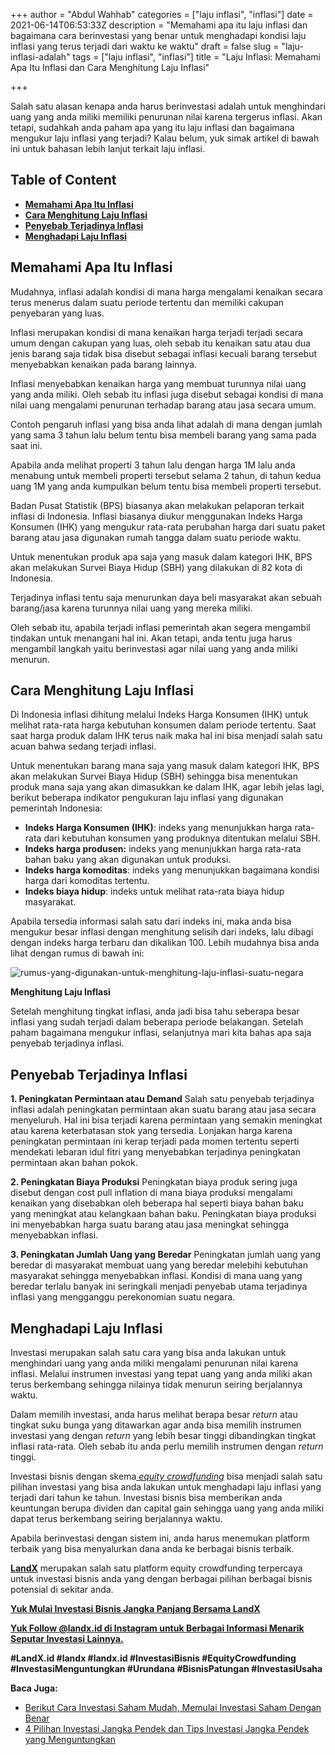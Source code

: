 +++
author = "Abdul Wahhab"
categories = ["laju inflasi", "inflasi"]
date = 2021-06-14T06:53:33Z
description = "Memahami apa itu laju inflasi dan bagaimana cara berinvestasi yang benar untuk menghadapi kondisi laju inflasi yang terus terjadi dari waktu ke waktu"
draft = false
slug = "laju-inflasi-adalah"
tags = ["laju inflasi", "inflasi"]
title = "Laju Inflasi: Memahami Apa Itu Inflasi dan Cara Menghitung Laju Inflasi"

+++


Salah satu alasan kenapa anda harus berinvestasi adalah untuk menghindari uang yang anda miliki memiliki penurunan nilai karena tergerus inflasi. Akan tetapi, sudahkah anda paham apa yang itu laju inflasi dan bagaimana mengukur laju inflasi yang terjadi? Kalau belum, yuk simak artikel di bawah ini untuk bahasan lebih lanjut terkait laju inflasi.

## Table of Content

* **[Memahami Apa Itu Inflasi](#memahami-apa-itu-inflasi)**
* **[Cara Menghitung Laju Inflasi](#cara-menghitung-laju-inflasi)**
* **[Penyebab Terjadinya Inflasi](#cara-menghitung-laju-inflasi)**
* **[Menghadapi Laju Inflasi](#menghadapi-laju-inflasi)**

## Memahami Apa Itu Inflasi

Mudahnya, inflasi adalah kondisi di mana harga mengalami kenaikan secara terus menerus dalam suatu periode tertentu dan memiliki cakupan penyebaran yang luas.

Inflasi merupakan kondisi di mana kenaikan harga terjadi terjadi secara umum dengan cakupan yang luas, oleh sebab itu kenaikan satu atau dua jenis barang saja tidak bisa disebut sebagai inflasi kecuali barang tersebut menyebabkan kenaikan pada barang lainnya.

Inflasi menyebabkan kenaikan harga yang membuat turunnya nilai uang yang anda miliki. Oleh sebab itu inflasi juga disebut sebagai kondisi di mana nilai uang mengalami penurunan terhadap barang atau jasa secara umum.

Contoh pengaruh inflasi yang bisa anda lihat adalah di mana dengan jumlah yang sama 3 tahun lalu belum tentu bisa membeli barang yang sama pada saat ini.

Apabila anda melihat properti 3 tahun lalu dengan harga 1M lalu anda menabung untuk membeli properti tersebut selama 2 tahun, di tahun kedua uang 1M yang anda kumpulkan belum tentu bisa membeli properti tersebut.

Badan Pusat Statistik (BPS) biasanya akan melakukan pelaporan terkait inflasi di Indonesia. Inflasi biasanya diukur menggunakan  Indeks Harga Konsumen (IHK) yang mengukur rata-rata perubahan harga dari suatu paket barang atau jasa digunakan rumah tangga dalam suatu periode waktu.

Untuk menentukan produk apa saja yang masuk dalam kategori IHK, BPS akan melakukan Survei Biaya Hidup (SBH) yang dilakukan di 82 kota di Indonesia.

Terjadinya inflasi tentu saja menurunkan daya  beli masyarakat akan sebuah barang/jasa karena turunnya nilai uang yang mereka miliki.

Oleh sebab itu, apabila terjadi inflasi pemerintah akan segera mengambil tindakan untuk menangani hal ini. Akan tetapi, anda tentu juga harus mengambil langkah yaitu berinvestasi agar nilai uang yang anda miliki menurun.

## Cara Menghitung Laju Inflasi

Di Indonesia inflasi dihitung melalui Indeks Harga Konsumen (IHK) untuk melihat rata-rata harga kebutuhan konsumen dalam periode tertentu. Saat saat harga produk dalam IHK terus naik maka hal ini bisa menjadi salah satu acuan bahwa sedang terjadi inflasi.

Untuk menentukan barang mana saja yang masuk dalam kategori IHK, BPS akan melakukan Survei Biaya Hidup (SBH) sehingga bisa menentukan produk mana saja yang akan dimasukkan ke dalam IHK, agar lebih jelas lagi, berikut beberapa indikator pengukuran laju inflasi yang digunakan pemerintah Indonesia:

* **Indeks Harga Konsumen (IHK)**: indeks yang menunjukkan harga rata-rata dari kebutuhan konsumen yang produknya ditentukan melalui SBH.
* **Indeks harga produsen:** indeks yang menunjukkan harga rata-rata bahan baku yang akan digunakan untuk produksi.
* **Indeks harga komoditas**: indeks yang menunjukkan bagaimana kondisi harga dari komoditas tertentu.
* **Indeks biaya hidup**: indeks untuk melihat rata-rata biaya hidup masyarakat.

Apabila tersedia informasi salah satu dari indeks ini, maka anda bisa mengukur besar inflasi dengan menghitung selisih dari indeks, lalu dibagi dengan indeks harga terbaru dan dikalikan 100. Lebih mudahnya bisa anda lihat dengan rumus di bawah ini:

![rumus-yang-digunakan-untuk-menghitung-laju-inflasi-suatu-negara](https://accountgram-production.sfo2.cdn.digitaloceanspaces.com/landx_ghost/2021/09/rumus-yang-digunakan-untuk-menghitung-laju-inflasi-suatu-negara.png)

**Menghitung Laju Inflasi**

Setelah menghitung tingkat inflasi, anda jadi bisa tahu seberapa besar inflasi yang sudah terjadi dalam beberapa periode belakangan. Setelah paham bagaimana mengukur inflasi, selanjutnya mari kita bahas apa saja penyebab terjadinya inflasi.

## Penyebab Terjadinya Inflasi

**1. Peningkatan Permintaan atau Demand**
Salah satu penyebab terjadinya inflasi adalah peningkatan permintaan akan suatu barang atau jasa secara menyeluruh. Hal ini bisa terjadi karena permintaan yang semakin meningkat atau karena keterbatasan stok yang tersedia. Lonjakan harga karena peningkatan permintaan ini kerap terjadi pada momen tertentu seperti mendekati lebaran idul fitri yang menyebabkan terjadinya peningkatan permintaan akan bahan pokok. 

**2. Peningkatan Biaya Produksi**
Peningkatan biaya produk sering juga disebut dengan cost pull inflation di mana biaya produksi mengalami kenaikan yang disebabkan oleh beberapa hal seperti biaya bahan baku yang meningkat atau kelangkaan bahan baku. Peningkatan biaya produksi ini menyebabkan harga suatu barang atau jasa meningkat sehingga menyebabkan inflasi. 

**3. Peningkatan Jumlah Uang yang Beredar**
Peningkatan jumlah uang yang beredar di masyarakat membuat uang yang beredar melebihi kebutuhan masyarakat sehingga menyebabkan inflasi. Kondisi di mana uang yang beredar terlalu banyak ini seringkali menjadi penyebab utama terjadinya inflasi yang mengganggu perekonomian suatu negara.

## Menghadapi Laju Inflasi

Investasi merupakan salah satu cara yang bisa anda lakukan untuk menghindari uang yang anda miliki mengalami penurunan nilai karena inflasi. Melalui instrumen investasi yang tepat uang yang anda miliki akan terus berkembang sehingga nilainya tidak menurun seiring berjalannya waktu.

Dalam memilih investasi, anda harus melihat berapa besar _return_ atau tingkat suku bunga yang ditawarkan agar anda bisa memilih instrumen investasi yang dengan _return_ yang lebih besar tinggi dibandingkan tingkat inflasi rata-rata. Oleh sebab itu anda perlu memilih instrumen dengan _return_ tinggi.

Investasi bisnis dengan skema[ _equity crowdfunding_](https://landx.id/) bisa menjadi salah satu pilihan investasi yang bisa anda lakukan untuk menghadapi laju inflasi yang terjadi dari tahun ke tahun. Investasi bisnis bisa memberikan anda keuntungan berupa dividen dan capital gain sehingga uang yang anda miliki dapat terus berkembang seiring berjalannya waktu.

Apabila berinvestasi dengan sistem ini, anda harus menemukan platform terbaik yang bisa menyalurkan dana anda ke berbagai bisnis terbaik.

**[LandX](https://landx.id/)** merupakan salah satu platform equity crowdfunding terpercaya untuk investasi bisnis anda yang dengan berbagai pilihan berbagai bisnis potensial di sekitar anda.

**[Yuk Mulai Investasi Bisnis Jangka Panjang Bersama LandX](https://landx.id/)**

**[Yuk Follow @landx.id di Instagram untuk Berbagai Informasi Menarik Seputar Investasi Lainnya.](https://instagram.com/landx.id?utm_medium=copy_link)**

**#LandX.id    #landx         #landx.id    #InvestasiBisnis    #EquityCrowdfunding    #InvestasiMenguntungkan    #Urundana    #BisnisPatungan    #InvestasiUsaha**

**Baca Juga:**

* [Berikut Cara Investasi Saham Mudah, Memulai Investasi Saham Dengan Benar](https://landx.id/blog/berikut-cara-investasi-saham-mudah-memulai-investasi-saham-dengan-benar/)
* [4 Pilihan Investasi Jangka Pendek dan Tips Investasi Jangka Pendek yang Menguntungkan](https://landx.id/blog/4-pilihan-investasi-jangka-pendek-dan-tips-investasi-jangka-pendek-yang-menguntungkan/)

